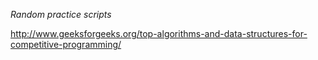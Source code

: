*Random practice scripts*

http://www.geeksforgeeks.org/top-algorithms-and-data-structures-for-competitive-programming/


